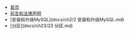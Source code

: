 <!-- docs/_sidebar.md -->
* [首页](/)
* [前言和法律声明](docs/前言和法律声明.md)
* [安装和升级MySQL](docs/ch2/2 安装和升级MySQL.md)
* [分区](docs/ch23/23 分区.md)

